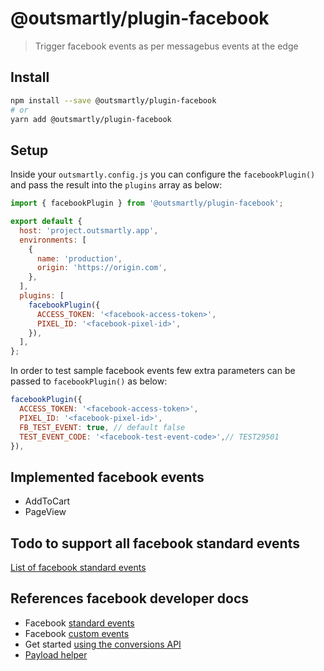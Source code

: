 # @outsmartly/plugin-facebook

> Trigger facebook events as per messagebus events at the edge

## Install

```bash
npm install --save @outsmartly/plugin-facebook
# or
yarn add @outsmartly/plugin-facebook
```

## Setup

Inside your `outsmartly.config.js` you can configure the `facebookPlugin()` and pass the result into the `plugins` array as below:

```js
import { facebookPlugin } from '@outsmartly/plugin-facebook';

export default {
  host: 'project.outsmartly.app',
  environments: [
    {
      name: 'production',
      origin: 'https://origin.com',
    },
  ],
  plugins: [
    facebookPlugin({
      ACCESS_TOKEN: '<facebook-access-token>',
      PIXEL_ID: '<facebook-pixel-id>',
    }),
  ],
};
```

In order to test sample facebook events few extra parameters can be passed to `facebookPlugin()` as below:

```js
facebookPlugin({
  ACCESS_TOKEN: '<facebook-access-token>',
  PIXEL_ID: '<facebook-pixel-id>',
  FB_TEST_EVENT: true, // default false
  TEST_EVENT_CODE: '<facebook-test-event-code>',// TEST29501
}),
```

## Implemented facebook events

- AddToCart
- PageView

## Todo to support all facebook standard events

[List of facebook standard events](https://developers.facebook.com/docs/facebook-pixel/reference#standard-events)

## References facebook developer docs

- Facebook [standard events](https://developers.facebook.com/docs/facebook-pixel/reference#standard-events)
- Facebook [custom events](https://developers.facebook.com/docs/facebook-pixel/implementation/conversion-tracking/#custom-events)
- Get started [using the conversions API](https://business.facebook.com/events_manager2/implementation_instructions/<some-pixel-id>?business_id=272015681234878)
- [Payload helper](https://developers.facebook.com/docs/marketing-api/conversions-api/payload-helper)
